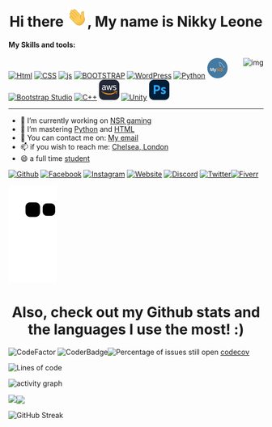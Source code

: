 
<h1 align="center"> Hi there <img src="https://raw.githubusercontent.com/ABSphreak/ABSphreak/master/gifs/Hi.gif" width="40px" />, My name is Nikky Leone</h1>




<h4><b>My Skills and tools:</b></h4>

<img align="right" src="https://user-images.githubusercontent.com/108899493/180130260-e42d087e-744c-4dca-83ca-49b5b073c1b3.png" alt="img"> 





[<img src='https://user-images.githubusercontent.com/96917595/152837779-2ec60249-35ab-4499-8424-0f1474cdfc85.svg' alt='Html' height='40'>](https://en.wikipedia.org/wiki/HTML)  [<img src='https://user-images.githubusercontent.com/96917595/152838083-82733425-fa7b-4939-b890-201a8a3266fe.svg' alt='CSS' height='40'>](https://en.wikipedia.org/wiki/CSS)  [<img src='https://user-images.githubusercontent.com/96917595/152838388-f756e45c-82f1-434d-802c-292668284c6c.svg' alt='js' height='40'>](https://en.wikipedia.org/wiki/JavaScript)  [<img src='https://user-images.githubusercontent.com/96917595/152838685-215a5119-77ae-4a1e-bf89-13d05c921e98.svg' alt='BOOTSTRAP' height='40' >](https://en.wikipedia.org/wiki/Bootstrap_(front-end_framework))  [<img src='https://user-images.githubusercontent.com/96917595/152838976-d7a81ec0-702a-4c0e-9492-cc9989f55174.svg' alt='WordPress' height='40'>](https://en.wikipedia.org/wiki/WordPress) [<img src='https://user-images.githubusercontent.com/96917595/152839303-3945d867-5edd-4ac7-ad00-512b40cacc6b.svg' alt='Python' height='40'>](https://en.wikipedia.org/wiki/Python_(programming_language)) [<img src='https://raw.githubusercontent.com/dgpugliese/MySQL-Icon/main/logo-mysql-26353.png' alt='SQL' height='40'>](https://en.wikipedia.org/wiki/MySQL) [<img src='https://upload.wikimedia.org/wikipedia/commons/9/92/Bootstrap_Studio_Logo.png' alt='Bootstrap Studio' height='40'>](https://en.wikipedia.org/wiki/Bootstrap_Studio) [<img src='https://user-images.githubusercontent.com/108899493/180408312-f2c5a51a-f277-40f0-9948-3f4a4cc29185.png' alt='C++' height='40'>](https://en.wikipedia.org/wiki/C++) [<img src='https://github.com/tandpfun/skill-icons/blob/main/icons/AWS-Dark.svg' alt='AWS' height='40' >](https://en.wikipedia.org/wiki/Amazon_Web_Services) [<img src='https://user-images.githubusercontent.com/108899493/180409149-354bc685-f2f6-4aee-b643-bf09d048ef5c.png' alt='Unity' height='40'>](https://en.wikipedia.org/wiki/Unity_(game_engine)) [<img src='https://github.com/tandpfun/skill-icons/blob/main/icons/Photoshop.svg' alt='Ps' height='40' >](https://en.wikipedia.org/wiki/https://en.wikipedia.org/wiki/Adobe_Photoshop)

- - - - - - - - - - - - - - - - - - - - - - - - - - - - - - - - - - - - - - - - - - - - - - - - - - - - - - - - - - - - - - 




- 🔭 I’m currently working on <a href="https://npmInicola90.github.io">NSR gaming</a>
- 🌱 I’m mastering <a href="https://en.wikipedia.org/wiki/Python_(programming_language)">Python</a> and <a href="https://en.wikipedia.org/wiki/HTML">HTML</a>
- 💬 You can contact me on: <a href="https://mail.google.com/mail/u/0/?to=nicolaleone.commercial@gmail.com&subject=Hey"> My email</a>
- 📫 if you wish to reach me: <a href="https://goo.gl/maps/w6pmKnydjWrr8YQd7"> Chelsea, London</a>
- 😄 a full time <a href="https://education.github.com/pack">student</a>
 



[<img src='https://user-images.githubusercontent.com/96917595/153748797-e8226337-756e-4878-bc6b-1540de28017f.svg' alt='Github' height='40'>](https://github.com/npmInicola90)  [<img src='https://user-images.githubusercontent.com/96917595/153748687-a2af1e4f-22e0-4226-bae8-6c11451973aa.svg' alt='Facebook' height='40'>](https://www.facebook.com/)  [<img src='https://user-images.githubusercontent.com/96917595/153748616-4ac789a7-80e5-4b1f-8069-fa3046fbe017.svg' alt='Instagram' height='40'>](https://www.instagram.com/dripler_89)  [<img src='https://user-images.githubusercontent.com/96917595/153748557-130749e2-9474-4099-a44b-0ef81985c011.svg' alt='Website' height='40'>](https://npmInicola90.github.io)  [<img src='https://user-images.githubusercontent.com/96917595/153748506-91b88e03-3127-4e97-a8bc-556e92f7f0c8.svg' alt='Discord' height='40'>](https://discord.gg/nrjefT9d)   [<img src='https://user-images.githubusercontent.com/96917595/153748401-fdd021a2-ba54-4bb8-a04c-01a4ec87329b.svg' alt='Twitter' height='40'>](https://twitter.com/NicolaL29699010)[<img src='https://user-images.githubusercontent.com/96917595/153748959-843260c4-bf62-4300-a060-07a21368588a.png' alt='Fiverr' height='40'>](https://www.fiverr.com/)







![Snake animation](https://github.com/npmInicola90/npmInicola90/blob/output/github-contribution-grid-snake.svg)
  
  
  
  
  <h1 align="center"> Also, check out my Github stats and the languages I use the most! :)</h1>
  
  ![CodeFactor](https://www.codefactor.io/repository/github/npminicola90/stock-prediction-price/badge) ![CoderBadge](https://api.codiga.io/project/34182/status/svg)![Percentage of issues still open](http://isitmaintained.com/badge/open/Naereen/badges.svg) [codecov](https://codecov.io/gh/api/calculator.py/branch/main/graph/badge.svg)
  
  ![Lines of code](https://img.shields.io/badge/From%20Hello%20World%20I%27ve%20Written-202%20Thousand%20lines%20of%20code-blue)  
  
 ![activity graph](https://activity-graph.herokuapp.com/graph?username=npmInicola90&custom_title=Nikky's%20activity%20graph&theme=github-light&hide_border=true)
 
 
 
  <img align="center" src="https://github-readme-stats.vercel.app/api/top-langs/?username=npmInicola90&langs_count=8" height='250' /> 
  

  <img align="left" src="https://github-readme-stats.vercel.app/api?username=npmInicola90&show_icons=true&theme=gotham" />
  
  
  ![GitHub Streak](http://github-readme-streak-stats.herokuapp.com?user=npmInicola90&theme=highcontrast&hide_border=true) 


  
  
